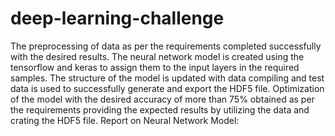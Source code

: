 # deep-learning-challenge
The preprocessing of data as per the requirements completed successfully with the desired results.
The neural network model is created using the tensorflow and keras to assign them to the input layers in the required samples. 
The structure of the model is updated with data compiling and test data is used to successfully generate and export the HDF5 file. 
Optimization of the model with the desired accuracy of more than 75% obtained as per the requirements providing the expected results by utilizing the data and crating the HDF5 file. 
Report on Neural Network Model:
